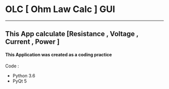 # OLC [ Ohm Law Calc ] GUI
---
## This App calculate [Resistance , Voltage , Current , Power ]

#### This Application was created as a coding practice
Code :
* Python 3.6
* PyQt 5
